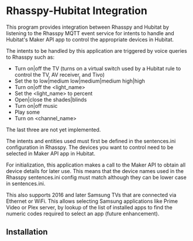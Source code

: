 # Rhasspy-Hubitat Integration

This program provides integration between Rhasspy and Hubitat by listening to the Rhasspy MQTT event service for intents to handle and Hubitat's Maker API app to control the appropriate devices in Hubitat.

The intents to be handled by this application are triggered by voice queries to Rhasspy such as:

* Turn on|off the TV (turns on a virtual switch used by a Hubitat rule to control the TV, AV receiver, and Tivo)
* Set the <fan name> to low|medium low|medium|medium high|high
* Turn on|off the <light_name>
* Set the <light_name> to <number> percent
* Open|close the shades|blinds
* Turn on|off music
* Play some <music genre or playlist>
* Turn on <channel_name>
    
The last three are not yet implemented.

The intents and entities used must first be defined in the sentences.ini configuration in Rhasspy.
The devices you want to control need to be selected in Maker API app in Hubitat.

For initialization, this application makes a call to the Maker API to obtain all device details for later use. This means that the device names used in the Rhasspy sentences.ini config must match although they can be lower case in sentences.ini.

This also supports 2016 and later Samsung TVs that are connected via Ethernet or WiFi. This allows selecting Samsung applications like Prime Video or Plex server, by lookup of the list of installed apps to find the numeric codes required to select an app (future enhancement).

## Installation


